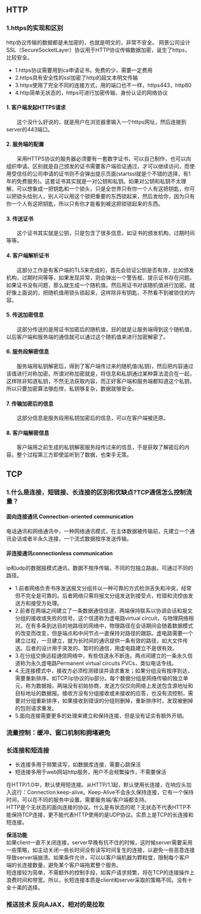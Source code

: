 
## HTTP
### 1.https的实现和区别
http协议传输的数据都是未加密的，也就是明文的，非常不安全。
网景公司设计SSL（SecureSocketLayer）协议用于HTTP协议传输数据加密，诞生了https，比较安全。
+ 1.https协议需要用到ca申请证书，免费的少，需要一定费用
+ 2.https具有安全性的ssl加密了http的超文本明文传输
+ 3.https使用了完全不同的连接方式，用的端口也不一样，https443，http80
+ 4.http简单无状态的，https可进行加密传输、身份认证的网络协议

#### 1. 客户端发起HTTPS请求
　　这个没什么好说的，就是用户在浏览器里输入一个https网址，然后连接到server的443端口。
#### 2. 服务端的配置
　　采用HTTPS协议的服务器必须要有一套数字证书，可以自己制作，也可以向组织申请。区别就是自己颁发的证书需要客户端验证通过，才可以继续访问，而使用受信任的公司申请的证书则不会弹出提示页面(startssl就是个不错的选择，有1年的免费服务)。这套证书其实就是一对公钥和私钥。如果对公钥和私钥不太理解，可以想象成一把钥匙和一个锁头，只是全世界只有你一个人有这把钥匙，你可以把锁头给别人，别人可以用这个锁把重要的东西锁起来，然后发给你，因为只有你一个人有这把钥匙，所以只有你才能看到被这把锁锁起来的东西。
#### 3. 传送证书
　　这个证书其实就是公钥，只是包含了很多信息，如证书的颁发机构，过期时间等等。
#### 4. 客户端解析证书
　　这部分工作是有客户端的TLS来完成的，首先会验证公钥是否有效，比如颁发机构，过期时间等等，如果发现异常，则会弹出一个警告框，提示证书存在问题。如果证书没有问题，那么就生成一个随机值。然后用证书对该随机值进行加密。就好像上面说的，把随机值用锁头锁起来，这样除非有钥匙，不然看不到被锁住的内容。
#### 5. 传送加密信息
　　这部分传送的是用证书加密后的随机值，目的就是让服务端得到这个随机值，以后客户端和服务端的通信就可以通过这个随机值来进行加密解密了。
#### 6. 服务段解密信息
　　服务端用私钥解密后，得到了客户端传过来的随机值(私钥)，然后把内容通过该值进行对称加密。所谓对称加密就是，将信息和私钥通过某种算法混合在一起，这样除非知道私钥，不然无法获取内容，而正好客户端和服务端都知道这个私钥，所以只要加密算法够彪悍，私钥够复杂，数据就够安全。
#### 7. 传输加密后的信息
　　这部分信息是服务段用私钥加密后的信息，可以在客户端被还原。
#### 8. 客户端解密信息
　　客户端用之前生成的私钥解密服务段传过来的信息，于是获取了解密后的内容。整个过程第三方即使监听到了数据，也束手无策。

## TCP
### 1.什么是连接，短链接、长连接的区别和优缺点?TCP通信怎么控制流量？
#### 面向连接通讯 Connection-oriented communication
电话通讯和网络通讯中，一种网络通讯模式，在主体数据被传输前，先建立一个通讯会话或者半永久连接，一个流式数据按序发送传输。
#### 非连接通讯connectionless communication
ip和udp的数据报模式通讯，数据不按序传输，不同的包独立路由，可通过不同的路径。
+ 1.前者网络负责书序发送报文分组并以一种可靠的方式检测丢失和冲突，经常但不完全是可靠的。后者网络只需将报文分组发送到接受点，检错和流控由发送方和接受方处理。
+ 2.前者在两端之间建立了一条数据通信信道，两端保持联系以协调会话和报文分组的接收或失败的信号。这个信道称为虚电路virtual circuit，与物理网络相对。在有多条到达目的地路径的网络中，物理路径在会话期间会随着数据模式的改变而改变，但是端点和中间节点一直保持对路径的跟踪。虚电路需要一个建立过程，一旦建立，就为长时间的通讯提供一条有效的路径，如大文件传送。后者的设计用于突发的、暂时的通信，用虚电路建立不是很有效。
 + 3.在分组交换远程通信网络中，有些信道永不断连。两点间建立的一条永久信道称为永久虚电路Permanent virtual circuits PVCs，类似电话专线。
 + 4.无连接模式中，接收方必须检测错误并请求重发；如果分组没有按序到达，需要重新排序。如TCP/ip协议的ip部分。每个数据分组是网络传输的独立单元，称为数据报。两端没有初始协商，发送方仅仅向网络上发送包含源地址和目标地址的数据报。接收方没有分组接收或未接收的应答，也没有流控制，需要对分组重新排序，如果接收到错误的分组则删掉，重新排序时，发现被删掉的包则请求重发。
+ 5.面向连接需要更多的处理来建立和保持连接，但是没有证实有额外开销。

### 流量控制：缓冲、窗口机制和拥堵避免

### 长连接和短连接
+ 长连接多用于频繁读写，如数据库连接，需要心跳保活
+ 短连接多用于web网站http服务，用户不会频繁操作，不需要保活

在HTTP/1.0中，默认使用短连接。从HTTP/1.1起，默认使用长连接，在响应头加入这行：Connection:keep-alive。Keep-Alive不会永久保持连接，它有一个保持时间，可以在不同的服务中设置。需要服务端/客户端都支持。  
HTTP是个无状态的面向连接的协议。什么是有状态的呢？无状态不代表HTTP不能保持TCP连接，更不能代表HTTP使用的是UDP协议。实质上是TCP的长连接和短连接。  

**保活功能**  
如果client一直不关闭连接，server早晚有抗不住的时候，这时候server需要采用一些策略，如主动关闭一些长时间没有读写时间复生的连接，以避免一些恶意连接导致server端崩溃。如果条件允许，可以以客户端机器为颗粒度，限制每个客户端的长连接数量，避免某个客户端拖累整个服务。  
短连接较为简单，不需额外的控制手段，如客户请求频繁，将在TCP的连接操作上浪费时间和带宽。所以，长短连接本质是client和server采取的策略不同。没有十全十美的选择。

### 推送技术 反向AJAX，相对的是拉取


